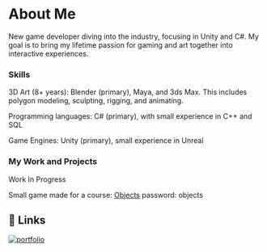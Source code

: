 # About Me

New game developer diving into the industry, focusing in Unity and C#. My goal is to bring my lifetime passion for gaming and art together into interactive experiences.

### Skills
3D Art (8+ years): Blender (primary), Maya, and 3ds Max. This includes polygon modeling, sculpting, rigging, and animating.

Programming languages: C# (primary), with small experience in C++ and SQL

Game Engines: Unity (primary), small experience in Unreal

### My Work and Projects

Work In Progress

Small game made for a course: [Objects](https://imageliner.itch.io/objects) password: objects 

## 🔗 Links
[![portfolio](https://img.shields.io/badge/my_portfolio-000?style=for-the-badge&logo=ko-fi&logoColor=white)](http://imageliner.itch.io)
